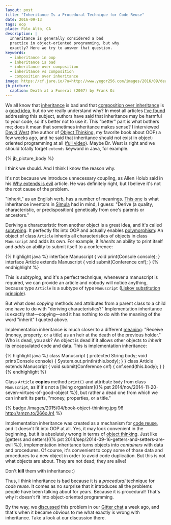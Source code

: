 ```yaml
---
layout: post
title: "Inheritance Is a Procedural Technique for Code Reuse"
date: 2016-09-13
tags: oop
place: Palo Alto, CA
description: |
  Inheritance is generally considered a bad
  practice in object-oriented programming, but why
  exactly? Here we try to answer that question.
keywords:
  - inheritance in oop
  - inheritance is bad
  - inheritance over composition
  - inheritance vs composition
  - composition over inheritance
image: https://cf.jare.io/?u=http://www.yegor256.com/images/2016/09/death-at-a-funeral.jpg
jb_picture:
  caption: Death at a Funeral (2007) by Frank Oz
---
```


We all know that
[inheritance](https://en.wikipedia.org/wiki/Inheritance_(object-oriented_programming))
is bad and that
[composition over inheritance](https://en.wikipedia.org/wiki/Composition_over_inheritance)
is a
[good idea](http://programmers.stackexchange.com/questions/65179),
but do we really understand why?
In <del>most</del> all articles
[I've found](https://www.google.com/search?q=inheritance+is+bad)
addressing this subject, authors have said that inheritance may be harmful
to your code, so it's better not to use it. This "better" part is what bothers me;
does it mean that sometimes inheritance makes sense?
I interviewed [David West](http://davewest.us/)
(the author of [Object Thinking](http://amzn.to/266oJr4), my favorite book about OOP)
a few weeks ago, and he said that inheritance should not exist in
object-oriented programming at all ([full video](https://www.youtube.com/watch?v=s-hdZZzMCac)).
Maybe Dr. West is right and we should totally forget `extends` keyword in Java,
for example.

<!--more-->

{% jb_picture_body %}

I think we should. And I think I know the reason why.

It's not because we introduce unnecessary coupling, as Allen Holub said in his
[Why extends is evil](http://www.javaworld.com/article/2073649/core-java/why-extends-is-evil.html) article.
He was definitely right, but I believe it's not the root cause of the problem.

"Inherit," as an English verb, has a number of meanings.
[This one](http://www.oxforddictionaries.com/us/definition/american_english/inherit)
is what inheritance inventors in [Simula](https://en.wikipedia.org/wiki/Simula) had in mind, I guess:
"Derive (a quality, characteristic, or predisposition) genetically from one's parents or ancestors."

Deriving a characteristic from another object is a great idea, and it's called
[subtyping](https://en.wikipedia.org/wiki/Subtyping).
It perfectly fits into OOP and actually enables
[polymorphism](https://en.wikipedia.org/wiki/Polymorphism_%28computer_science%29):
An object of class `Article` inherits all characteristics of objects in class `Manuscript`
and adds its own. For example, it _inherits_ an ability to print itself
and _adds_ an ability to submit itself to a conference:

{% highlight java %}
interface Manuscript {
  void print(Console console);
}
interface Article extends Manuscript {
  void submit(Conference cnf);
}
{% endhighlight %}

This is _subtyping_, and it's a perfect technique; whenever a
manuscript is required, we can provide an article and nobody will
notice anything, because type `Article` is a subtype of type `Manuscript`
([Liskov substitution principle](https://en.wikipedia.org/wiki/Liskov_substitution_principle)).

But what does _copying_ methods and attributes from a parent class to a child
one have to do with "deriving characteristics?" Implementation inheritance
is exactly that&mdash;copying&mdash;and it has nothing to do with the meaning
of the word "inherit" I quoted above.

Implementation inheritance is much closer to a different
[meaning](http://www.oxforddictionaries.com/us/definition/american_english/inherit):
"Receive (money, property, or a title) as an heir at the death of the previous holder."
Who is dead, you ask? An object is dead if it allows other objects to
_inherit_ its encapsulated code and data. This is implementation
inheritance:

{% highlight java %}
class Manuscript {
  protected String body;
  void print(Console console) {
    System.out.println(this.body);
  }
}
class Article extends Manuscript {
  void submit(Conference cnf) {
    cnf.send(this.body);
  }
}
{% endhighlight %}

Class `Article` **copies** method `print()` and attribute `body`
from class `Manuscript`, as if it's not a
[living organism]({% pst 2014/nov/2014-11-20-seven-virtues-of-good-object %}), but rather a dead
one from which we can inherit its parts, "money, properties, or a title."

{% badge /images/2015/04/book-object-thinking.jpg 96 http://amzn.to/266oJr4 %}

Implementation inheritance was created as a mechanism for
[code reuse](https://en.wikipedia.org/wiki/Code_reuse),
and it doesn't fit into OOP at all. Yes, it may look convenient in the
beginning, but it is absolutely wrong in terms of [object thinking](http://amzn.to/266oJr4).
Just like [getters and setters]({% pst 2014/sep/2014-09-16-getters-and-setters-are-evil %}),
implementation inheritance turns
objects into _containers_ with data and procedures. Of course, it's
convenient to copy some of those data and procedures to a new object
in order to avoid code duplication. But this is not what objects are about. They
are not dead; they are alive!

Don't **kill** them with inheritance :)

Thus, I think inheritance is bad because it is a _procedural_ technique for _code reuse_.
It comes as no surprise that it introduces all the problems people have been talking about for years.
Because it is procedural!
That's why it doesn't fit into object-oriented programming.

By the way, we [discussed](https://gitter.im/yegor256/elegantobjects?at=57bcd2e4cd00bdff6e745584)
this problem in our
[Gitter chat](https://gitter.im/yegor256/elegantobjects)
a week ago, and that's when it became obvious to me what exactly is
wrong with inheritance. Take a look at our discussion there.
